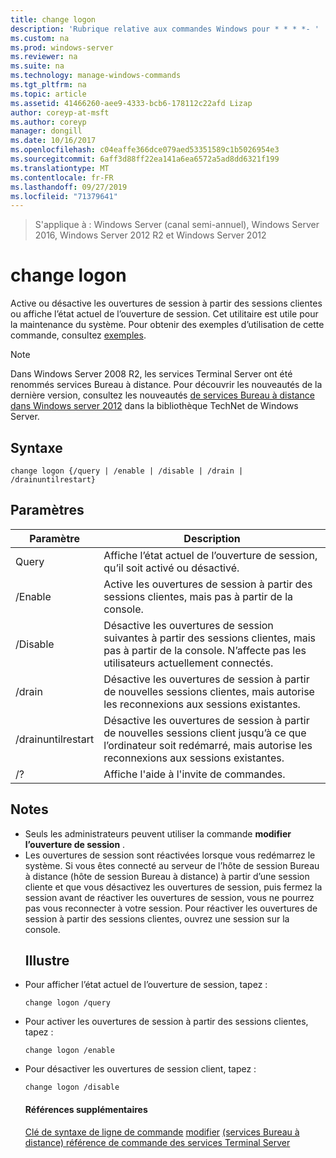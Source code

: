 ```yaml
---
title: change logon
description: 'Rubrique relative aux commandes Windows pour * * * *- '
ms.custom: na
ms.prod: windows-server
ms.reviewer: na
ms.suite: na
ms.technology: manage-windows-commands
ms.tgt_pltfrm: na
ms.topic: article
ms.assetid: 41466260-aee9-4333-bcb6-178112c22afd Lizap
author: coreyp-at-msft
ms.author: coreyp
manager: dongill
ms.date: 10/16/2017
ms.openlocfilehash: c04eaffe366dce079aed53351589c1b5026954e3
ms.sourcegitcommit: 6aff3d88ff22ea141a6ea6572a5ad8dd6321f199
ms.translationtype: MT
ms.contentlocale: fr-FR
ms.lasthandoff: 09/27/2019
ms.locfileid: "71379641"
---
```

>S'applique à : Windows Server (canal semi-annuel), Windows Server 2016, Windows Server 2012 R2 et Windows Server 2012

# <a name="change-logon"></a>change logon
Active ou désactive les ouvertures de session à partir des sessions clientes ou affiche l’état actuel de l’ouverture de session.
Cet utilitaire est utile pour la maintenance du système.
Pour obtenir des exemples d’utilisation de cette commande, consultez [exemples](#BKMK_examples).
> [!NOTE]
> Dans Windows Server 2008 R2, les services Terminal Server ont été renommés services Bureau à distance. Pour découvrir les nouveautés de la dernière version, consultez les nouveautés [de services Bureau à distance dans Windows server 2012](https://technet.microsoft.com/library/hh831527) dans la bibliothèque TechNet de Windows Server.
> ## <a name="syntax"></a>Syntaxe
> ```
> change logon {/query | /enable | /disable | /drain | /drainuntilrestart}
> ```
> ## <a name="parameters"></a>Paramètres
> 
> |     Paramètre      |                                                       Description                                                        |
> |--------------------|--------------------------------------------------------------------------------------------------------------------------|
> |       Query       |                             Affiche l’état actuel de l’ouverture de session, qu’il soit activé ou désactivé.                              |
> |      /Enable       |                              Active les ouvertures de session à partir des sessions clientes, mais pas à partir de la console.                              |
> |      /Disable      |  Désactive les ouvertures de session suivantes à partir des sessions clientes, mais pas à partir de la console. N’affecte pas les utilisateurs actuellement connectés.   |
> |       /drain       |                 Désactive les ouvertures de session à partir de nouvelles sessions clientes, mais autorise les reconnexions aux sessions existantes.                 |
> | /drainuntilrestart | Désactive les ouvertures de session à partir de nouvelles sessions client jusqu’à ce que l’ordinateur soit redémarré, mais autorise les reconnexions aux sessions existantes. |
> |         /?         |                                           Affiche l'aide à l'invite de commandes.                                           |
> 
> ## <a name="remarks"></a>Notes
> - Seuls les administrateurs peuvent utiliser la commande **modifier l’ouverture de session** .
> - Les ouvertures de session sont réactivées lorsque vous redémarrez le système. Si vous êtes connecté au serveur de l’hôte de session Bureau à distance (hôte de session Bureau à distance) à partir d’une session cliente et que vous désactivez les ouvertures de session, puis fermez la session avant de réactiver les ouvertures de session, vous ne pourrez pas vous reconnecter à votre session. Pour réactiver les ouvertures de session à partir des sessions clientes, ouvrez une session sur la console.
>   ## <a name="BKMK_examples"></a>Illustre
> - Pour afficher l’état actuel de l’ouverture de session, tapez :
>   ```
>   change logon /query
>   ```
> - Pour activer les ouvertures de session à partir des sessions clientes, tapez :
>   ```
>   change logon /enable
>   ```
> - Pour désactiver les ouvertures de session client, tapez :
>   ```
>   change logon /disable
>   ```
>   #### <a name="additional-references"></a>Références supplémentaires
>   [Clé de syntaxe de ligne de commande](command-line-syntax-key.md)
>   [modifier](change.md)
>   [ &#40;services Bureau à distance&#41; référence de commande des services Terminal Server](remote-desktop-services-terminal-services-command-reference.md)
